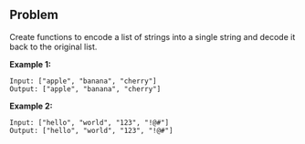 ## Problem

Create functions to encode a list of strings into a single string and decode it back to the original list.

**Example 1:**
```
Input: ["apple", "banana", "cherry"]
Output: ["apple", "banana", "cherry"]
```

**Example 2:**
```
Input: ["hello", "world", "123", "!@#"]
Output: ["hello", "world", "123", "!@#"]
```